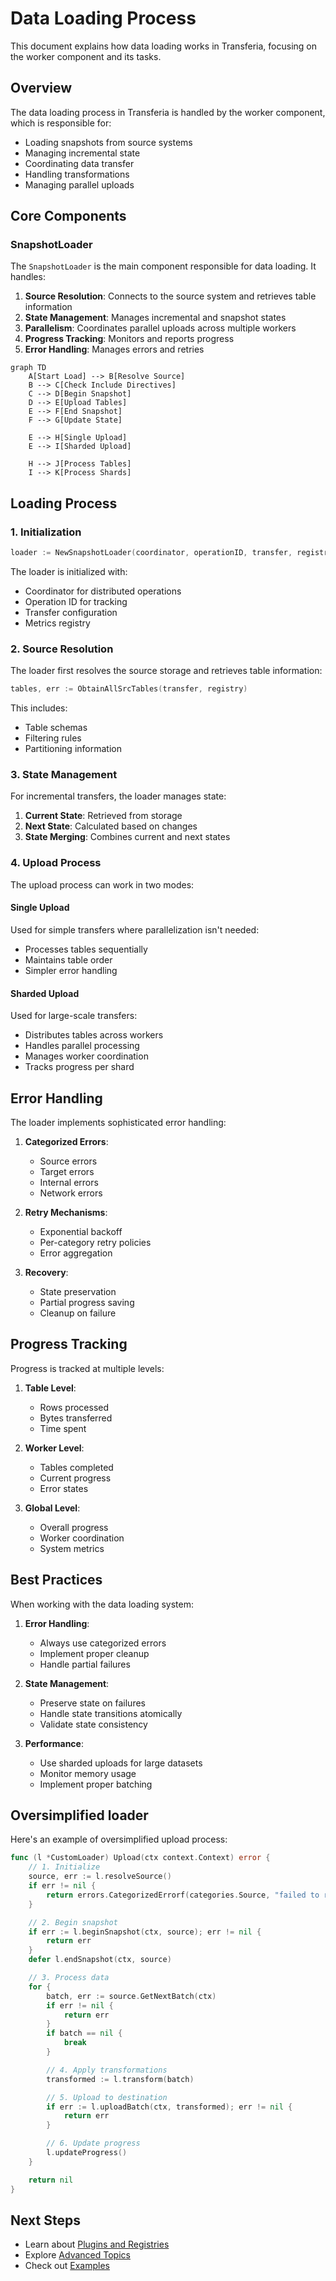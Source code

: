 # Data Loading Process

This document explains how data loading works in Transferia, focusing on the worker component and its tasks.

## Overview

The data loading process in Transferia is handled by the worker component, which is responsible for:
- Loading snapshots from source systems
- Managing incremental state
- Coordinating data transfer
- Handling transformations
- Managing parallel uploads

## Core Components

### SnapshotLoader

The `SnapshotLoader` is the main component responsible for data loading. It handles:

1. **Source Resolution**: Connects to the source system and retrieves table information
2. **State Management**: Manages incremental and snapshot states
3. **Parallelism**: Coordinates parallel uploads across multiple workers
4. **Progress Tracking**: Monitors and reports progress
5. **Error Handling**: Manages errors and retries

```mermaid
graph TD
    A[Start Load] --> B[Resolve Source]
    B --> C[Check Include Directives]
    C --> D[Begin Snapshot]
    D --> E[Upload Tables]
    E --> F[End Snapshot]
    F --> G[Update State]
    
    E --> H[Single Upload]
    E --> I[Sharded Upload]
    
    H --> J[Process Tables]
    I --> K[Process Shards]
```

## Loading Process

### 1. Initialization

```go
loader := NewSnapshotLoader(coordinator, operationID, transfer, registry)
```

The loader is initialized with:
- Coordinator for distributed operations
- Operation ID for tracking
- Transfer configuration
- Metrics registry

### 2. Source Resolution

The loader first resolves the source storage and retrieves table information:

```go
tables, err := ObtainAllSrcTables(transfer, registry)
```

This includes:
- Table schemas
- Filtering rules
- Partitioning information

### 3. State Management

For incremental transfers, the loader manages state:

1. **Current State**: Retrieved from storage
2. **Next State**: Calculated based on changes
3. **State Merging**: Combines current and next states

### 4. Upload Process

The upload process can work in two modes:

#### Single Upload
Used for simple transfers where parallelization isn't needed:
- Processes tables sequentially
- Maintains table order
- Simpler error handling

#### Sharded Upload
Used for large-scale transfers:
- Distributes tables across workers
- Handles parallel processing
- Manages worker coordination
- Tracks progress per shard

## Error Handling

The loader implements sophisticated error handling:

1. **Categorized Errors**:
   - Source errors
   - Target errors
   - Internal errors
   - Network errors

2. **Retry Mechanisms**:
   - Exponential backoff
   - Per-category retry policies
   - Error aggregation

3. **Recovery**:
   - State preservation
   - Partial progress saving
   - Cleanup on failure

## Progress Tracking

Progress is tracked at multiple levels:

1. **Table Level**:
   - Rows processed
   - Bytes transferred
   - Time spent

2. **Worker Level**:
   - Tables completed
   - Current progress
   - Error states

3. **Global Level**:
   - Overall progress
   - Worker coordination
   - System metrics

## Best Practices

When working with the data loading system:

1. **Error Handling**:
   - Always use categorized errors
   - Implement proper cleanup
   - Handle partial failures

2. **State Management**:
   - Preserve state on failures
   - Handle state transitions atomically
   - Validate state consistency

3. **Performance**:
   - Use sharded uploads for large datasets
   - Monitor memory usage
   - Implement proper batching

## Oversimplified loader

Here's an example of oversimplified upload process:

```go
func (l *CustomLoader) Upload(ctx context.Context) error {
    // 1. Initialize
    source, err := l.resolveSource()
    if err != nil {
        return errors.CategorizedErrorf(categories.Source, "failed to resolve source: %w", err)
    }

    // 2. Begin snapshot
    if err := l.beginSnapshot(ctx, source); err != nil {
        return err
    }
    defer l.endSnapshot(ctx, source)

    // 3. Process data
    for {
        batch, err := source.GetNextBatch(ctx)
        if err != nil {
            return err
        }
        if batch == nil {
            break
        }

        // 4. Apply transformations
        transformed := l.transform(batch)

        // 5. Upload to destination
        if err := l.uploadBatch(ctx, transformed); err != nil {
            return err
        }

        // 6. Update progress
        l.updateProgress()
    }

    return nil
}
```

## Next Steps

- Learn about [Plugins and Registries](./plugins.md)
- Explore [Advanced Topics](./advanced.md)
- Check out [Examples](../../examples) 
